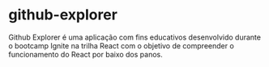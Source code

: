 # github-explorer

Github Explorer é uma aplicação com fins educativos desenvolvido durante o bootcamp Ignite na trilha React com o objetivo de compreender o funcionamento do React por baixo dos panos.

